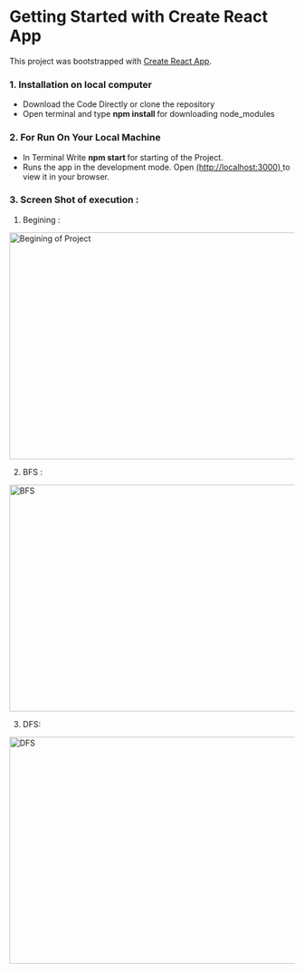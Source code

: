 # Getting Started with Create React App

This project was bootstrapped with [Create React App](https://github.com/facebook/create-react-app).

### 1. Installation on local computer
<ul>
 <li>
    Download the Code Directly or clone the repository
 </li>
  
<li>
    Open terminal and type <b> npm install </b> for downloading node_modules
</li>
  
</ul>

### 2. For Run On Your Local Machine
<ul>
  <li>
      In Terminal Write <b> npm start </b> for starting of the Project.
  </li>  
  <li>
     Runs the app in the development mode.
    Open <a href='http://localhost:3000'>(http://localhost:3000) </a> to view it in your browser.
  </li>

</ul>

### 3. Screen Shot of execution :

1) Begining : 

<img alt='Begining of Project'  src="image/begining.png" style = "width : 800px ; height : 400px ">

2) BFS : 

<img alt='BFS'  src="image/bfs.png" style = "width : 800px ; height : 400px ">

3) DFS:
<img alt='DFS'  src="image/dfs.png" style = "width : 800px ; height : 400px ">


